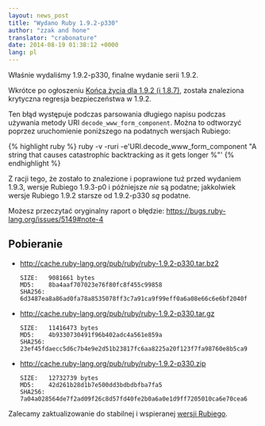 ```yaml
---
layout: news_post
title: "Wydano Ruby 1.9.2-p330"
author: "zzak and hone"
translator: "crabonature"
date: 2014-08-19 01:38:12 +0000
lang: pl
---
```


Właśnie wydaliśmy 1.9.2-p330, finalne wydanie serii 1.9.2.

Wkrótce po ogłoszeniu
[Końca życia dla 1.9.2 (i 1.8.7)](https://www.ruby-lang.org/pl/news/2014/07/01/eol-for-1-8-7-and-1-9-2/),
została znaleziona krytyczna regresja bezpieczeństwa w 1.9.2.

Ten błąd występuje podczas parsowania długiego napisu podczas używania metody
URI `decode_www_form_component`. Można to odtworzyć poprzez uruchomienie
poniższego na podatnych wersjach Rubiego:

{% highlight ruby %}
ruby -v -ruri -e'URI.decode_www_form_component "A string that causes catastrophic backtracking as it gets longer %"'
{% endhighlight %}

Z racji tego, że zostało to znalezione i poprawione tuż przed wydaniem 1.9.3,
wersje Rubiego 1.9.3-p0 i późniejsze _nie_ są podatne; jakkolwiek wersje
Rubiego 1.9.2 starsze od 1.9.2-p330 _są_ podatne.

Możesz przeczytać oryginalny raport o błędzie:
<https://bugs.ruby-lang.org/issues/5149#note-4>

## Pobieranie

* <http://cache.ruby-lang.org/pub/ruby/ruby-1.9.2-p330.tar.bz2>

      SIZE:   9081661 bytes
      MD5:    8ba4aaf707023e76f80fc8f455c99858
      SHA256: 6d3487ea8a86ad0fa78a8535078ff3c7a91ca9f99eff0a6a08e66c6e6bf2040f

* <http://cache.ruby-lang.org/pub/ruby/ruby-1.9.2-p330.tar.gz>

      SIZE:   11416473 bytes
      MD5:    4b9330730491f96b402adc4a561e859a
      SHA256: 23ef45fdaecc5d6c7b4e9e2d51b23817fc6aa8225a20f123f7fa98760e8b5ca9

* <http://cache.ruby-lang.org/pub/ruby/ruby-1.9.2-p330.zip>

      SIZE:   12732739 bytes
      MD5:    42d261b28d1b7e500dd3bdbdbfba7fa5
      SHA256: 7a04a028564de7f2ad09f26c8d57fd40fe2b0a6a0e1d9ff7205010ca6e70cea6

Zalecamy zaktualizowanie do stabilnej i wspieranej
[wersji Rubiego](https://www.ruby-lang.org/pl/downloads/).
